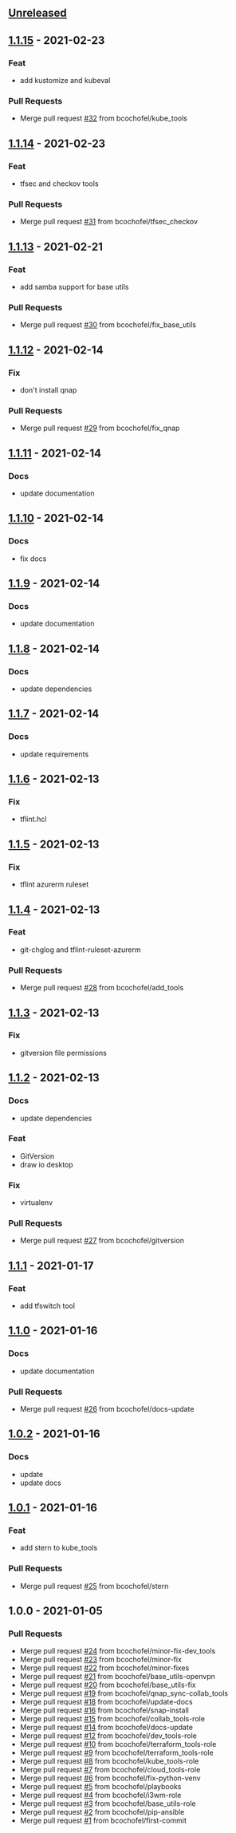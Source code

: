 <a name="unreleased"></a>
## [Unreleased]


<a name="1.1.15"></a>
## [1.1.15] - 2021-02-23
### Feat
- add kustomize and kubeval

### Pull Requests
- Merge pull request [#32](https://github.com/bcochofel/ansible-ubuntuwst-roles/issues/32) from bcochofel/kube_tools


<a name="1.1.14"></a>
## [1.1.14] - 2021-02-23
### Feat
- tfsec and checkov tools

### Pull Requests
- Merge pull request [#31](https://github.com/bcochofel/ansible-ubuntuwst-roles/issues/31) from bcochofel/tfsec_checkov


<a name="1.1.13"></a>
## [1.1.13] - 2021-02-21
### Feat
- add samba support for base utils

### Pull Requests
- Merge pull request [#30](https://github.com/bcochofel/ansible-ubuntuwst-roles/issues/30) from bcochofel/fix_base_utils


<a name="1.1.12"></a>
## [1.1.12] - 2021-02-14
### Fix
- don't install qnap

### Pull Requests
- Merge pull request [#29](https://github.com/bcochofel/ansible-ubuntuwst-roles/issues/29) from bcochofel/fix_qnap


<a name="1.1.11"></a>
## [1.1.11] - 2021-02-14
### Docs
- update documentation


<a name="1.1.10"></a>
## [1.1.10] - 2021-02-14
### Docs
- fix docs


<a name="1.1.9"></a>
## [1.1.9] - 2021-02-14
### Docs
- update documentation


<a name="1.1.8"></a>
## [1.1.8] - 2021-02-14
### Docs
- update dependencies


<a name="1.1.7"></a>
## [1.1.7] - 2021-02-14
### Docs
- update requirements


<a name="1.1.6"></a>
## [1.1.6] - 2021-02-13
### Fix
- tflint.hcl


<a name="1.1.5"></a>
## [1.1.5] - 2021-02-13
### Fix
- tflint azurerm ruleset


<a name="1.1.4"></a>
## [1.1.4] - 2021-02-13
### Feat
- git-chglog and tflint-ruleset-azurerm

### Pull Requests
- Merge pull request [#28](https://github.com/bcochofel/ansible-ubuntuwst-roles/issues/28) from bcochofel/add_tools


<a name="1.1.3"></a>
## [1.1.3] - 2021-02-13
### Fix
- gitversion file permissions


<a name="1.1.2"></a>
## [1.1.2] - 2021-02-13
### Docs
- update dependencies

### Feat
- GitVersion
- draw io desktop

### Fix
- virtualenv

### Pull Requests
- Merge pull request [#27](https://github.com/bcochofel/ansible-ubuntuwst-roles/issues/27) from bcochofel/gitversion


<a name="1.1.1"></a>
## [1.1.1] - 2021-01-17
### Feat
- add tfswitch tool


<a name="1.1.0"></a>
## [1.1.0] - 2021-01-16
### Docs
- update documentation

### Pull Requests
- Merge pull request [#26](https://github.com/bcochofel/ansible-ubuntuwst-roles/issues/26) from bcochofel/docs-update


<a name="1.0.2"></a>
## [1.0.2] - 2021-01-16
### Docs
- update
- update docs


<a name="1.0.1"></a>
## [1.0.1] - 2021-01-16
### Feat
- add stern to kube_tools

### Pull Requests
- Merge pull request [#25](https://github.com/bcochofel/ansible-ubuntuwst-roles/issues/25) from bcochofel/stern


<a name="1.0.0"></a>
## 1.0.0 - 2021-01-05
### Pull Requests
- Merge pull request [#24](https://github.com/bcochofel/ansible-ubuntuwst-roles/issues/24) from bcochofel/minor-fix-dev_tools
- Merge pull request [#23](https://github.com/bcochofel/ansible-ubuntuwst-roles/issues/23) from bcochofel/minor-fix
- Merge pull request [#22](https://github.com/bcochofel/ansible-ubuntuwst-roles/issues/22) from bcochofel/minor-fixes
- Merge pull request [#21](https://github.com/bcochofel/ansible-ubuntuwst-roles/issues/21) from bcochofel/base_utils-openvpn
- Merge pull request [#20](https://github.com/bcochofel/ansible-ubuntuwst-roles/issues/20) from bcochofel/base_utils-fix
- Merge pull request [#19](https://github.com/bcochofel/ansible-ubuntuwst-roles/issues/19) from bcochofel/qnap_sync-collab_tools
- Merge pull request [#18](https://github.com/bcochofel/ansible-ubuntuwst-roles/issues/18) from bcochofel/update-docs
- Merge pull request [#16](https://github.com/bcochofel/ansible-ubuntuwst-roles/issues/16) from bcochofel/snap-install
- Merge pull request [#15](https://github.com/bcochofel/ansible-ubuntuwst-roles/issues/15) from bcochofel/collab_tools-role
- Merge pull request [#14](https://github.com/bcochofel/ansible-ubuntuwst-roles/issues/14) from bcochofel/docs-update
- Merge pull request [#12](https://github.com/bcochofel/ansible-ubuntuwst-roles/issues/12) from bcochofel/dev_tools-role
- Merge pull request [#10](https://github.com/bcochofel/ansible-ubuntuwst-roles/issues/10) from bcochofel/terraform_tools-role
- Merge pull request [#9](https://github.com/bcochofel/ansible-ubuntuwst-roles/issues/9) from bcochofel/terraform_tools-role
- Merge pull request [#8](https://github.com/bcochofel/ansible-ubuntuwst-roles/issues/8) from bcochofel/kube_tools-role
- Merge pull request [#7](https://github.com/bcochofel/ansible-ubuntuwst-roles/issues/7) from bcochofel/cloud_tools-role
- Merge pull request [#6](https://github.com/bcochofel/ansible-ubuntuwst-roles/issues/6) from bcochofel/fix-python-venv
- Merge pull request [#5](https://github.com/bcochofel/ansible-ubuntuwst-roles/issues/5) from bcochofel/playbooks
- Merge pull request [#4](https://github.com/bcochofel/ansible-ubuntuwst-roles/issues/4) from bcochofel/i3wm-role
- Merge pull request [#3](https://github.com/bcochofel/ansible-ubuntuwst-roles/issues/3) from bcochofel/base_utils-role
- Merge pull request [#2](https://github.com/bcochofel/ansible-ubuntuwst-roles/issues/2) from bcochofel/pip-ansible
- Merge pull request [#1](https://github.com/bcochofel/ansible-ubuntuwst-roles/issues/1) from bcochofel/first-commit


[Unreleased]: https://github.com/bcochofel/ansible-ubuntuwst-roles/compare/1.1.15...HEAD
[1.1.15]: https://github.com/bcochofel/ansible-ubuntuwst-roles/compare/1.1.14...1.1.15
[1.1.14]: https://github.com/bcochofel/ansible-ubuntuwst-roles/compare/1.1.13...1.1.14
[1.1.13]: https://github.com/bcochofel/ansible-ubuntuwst-roles/compare/1.1.12...1.1.13
[1.1.12]: https://github.com/bcochofel/ansible-ubuntuwst-roles/compare/1.1.11...1.1.12
[1.1.11]: https://github.com/bcochofel/ansible-ubuntuwst-roles/compare/1.1.10...1.1.11
[1.1.10]: https://github.com/bcochofel/ansible-ubuntuwst-roles/compare/1.1.9...1.1.10
[1.1.9]: https://github.com/bcochofel/ansible-ubuntuwst-roles/compare/1.1.8...1.1.9
[1.1.8]: https://github.com/bcochofel/ansible-ubuntuwst-roles/compare/1.1.7...1.1.8
[1.1.7]: https://github.com/bcochofel/ansible-ubuntuwst-roles/compare/1.1.6...1.1.7
[1.1.6]: https://github.com/bcochofel/ansible-ubuntuwst-roles/compare/1.1.5...1.1.6
[1.1.5]: https://github.com/bcochofel/ansible-ubuntuwst-roles/compare/1.1.4...1.1.5
[1.1.4]: https://github.com/bcochofel/ansible-ubuntuwst-roles/compare/1.1.3...1.1.4
[1.1.3]: https://github.com/bcochofel/ansible-ubuntuwst-roles/compare/1.1.2...1.1.3
[1.1.2]: https://github.com/bcochofel/ansible-ubuntuwst-roles/compare/1.1.1...1.1.2
[1.1.1]: https://github.com/bcochofel/ansible-ubuntuwst-roles/compare/1.1.0...1.1.1
[1.1.0]: https://github.com/bcochofel/ansible-ubuntuwst-roles/compare/1.0.2...1.1.0
[1.0.2]: https://github.com/bcochofel/ansible-ubuntuwst-roles/compare/1.0.1...1.0.2
[1.0.1]: https://github.com/bcochofel/ansible-ubuntuwst-roles/compare/1.0.0...1.0.1
